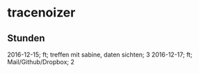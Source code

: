 # tracenoizer

## Stunden

2016-12-15; ft; treffen mit sabine, daten sichten; 3
2016-12-17; ft; Mail/Github/Dropbox; 2
